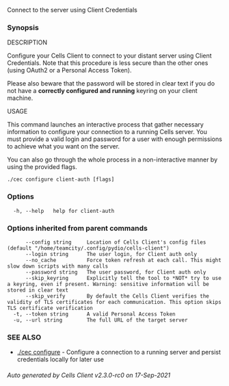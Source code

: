 Connect to the server using Client Credentials

### Synopsis


DESCRIPTION

  Configure your Cells Client to connect to your distant server using Client Credentials.
  Note that this procedure is less secure than the other ones (using OAuth2 or a Personal Access Token).

  Please also beware that the password will be stored in clear text if you do not have a **correctly configured and running** keyring on your client machine.

USAGE

  This command launches an interactive process that gather necessary information to configure your connection to a running Cells server.
  You must provide a valid login and password for a user with enough permissions to achieve what you want on the server.

  You can also go through the whole process in a non-interactive manner by using the provided flags.


```
./cec configure client-auth [flags]
```

### Options

```
  -h, --help   help for client-auth
```

### Options inherited from parent commands

```
      --config string     Location of Cells Client's config files (default "/home/teamcity/.config/pydio/cells-client")
      --login string      The user login, for Client auth only
      --no_cache          Force token refresh at each call. This might slow down scripts with many calls
      --password string   The user password, for Client auth only
      --skip_keyring      Explicitly tell the tool to *NOT* try to use a keyring, even if present. Warning: sensitive information will be stored in clear text
      --skip_verify       By default the Cells Client verifies the validity of TLS certificates for each communication. This option skips TLS certificate verification
  -t, --token string      A valid Personal Access Token
  -u, --url string        The full URL of the target server
```

### SEE ALSO

* [./cec configure](./cec-configure)	 - Configure a connection to a running server and persist credentials locally for later use

###### Auto generated by Cells Client v2.3.0-rc0 on 17-Sep-2021
